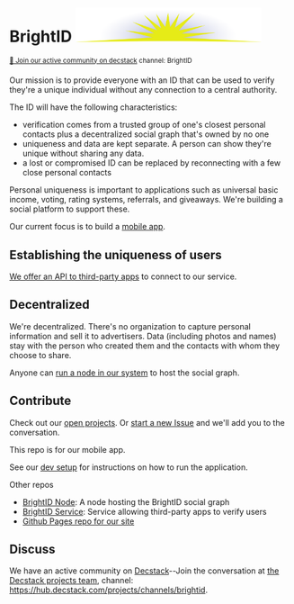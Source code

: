 # BrightID <img width="330px" src="images/logo.svg"/>
<sup>[💬 Join our active community on decstack](https://hub.decstack.com/signup_user_complete/?id=wutow3kb6bda5bhptir6aapyfh) channel: BrightID</sup>

Our mission is to provide everyone with an ID that can be used to verify they're a unique individual without any connection to a central authority.

The ID will have the following characteristics:
* verification comes from a trusted group of one's closest personal contacts plus a decentralized social graph that's owned by no one
* uniqueness and data are kept separate.  A person can show they're unique without sharing any data.
* a lost or compromised ID can be replaced by reconnecting with a few close personal contacts

Personal uniqueness is important to applications such as universal basic income, voting, rating systems, referrals, and giveaways.  We're building a social platform to support these.

Our current focus is to build a [mobile app](https://github.com/BrightID/BrightID/wiki/BrightID-Mobile).

## Establishing the uniqueness of users

[We offer an API to third-party apps](https://github.com/BrightID/BrightID-Service) to connect to our service.

## Decentralized

We're decentralized.  There's no organization to capture personal information and sell it to advertisers.  Data (including photos and names) stay with the person who created them and the contacts with whom they choose to share.

Anyone can [run a node in our system](https://github.com/BrightID/BrightID-Node) to host the social graph.

## Contribute

Check out our [open projects](https://github.com/orgs/BrightID/projects).  Or [start a new Issue](https://github.com/BrightID/BrightID/issues) and we'll add you to the conversation.

This repo is for our mobile app.

See our [dev setup](https://github.com/BrightID/BrightID/wiki/Development-Guide) for instructions on how to run the application.

Other repos
* [BrightID Node](https://github.com/BrightID/BrightID-Node): A node hosting the BrightID social graph
* [BrightID Service](https://github.com/BrightID/BrightID-Service): Service allowing third-party apps to verify users
* [Github Pages repo for our site](https://github.com/BrightID/BrightID.github.io)

## Discuss

We have an active community on [Decstack](http://decstack.com/)--Join the conversation at [the Decstack projects team](https://hub.decstack.com/signup_user_complete/?id=wutow3kb6bda5bhptir6aapyfh), channel: https://hub.decstack.com/projects/channels/brightid.
